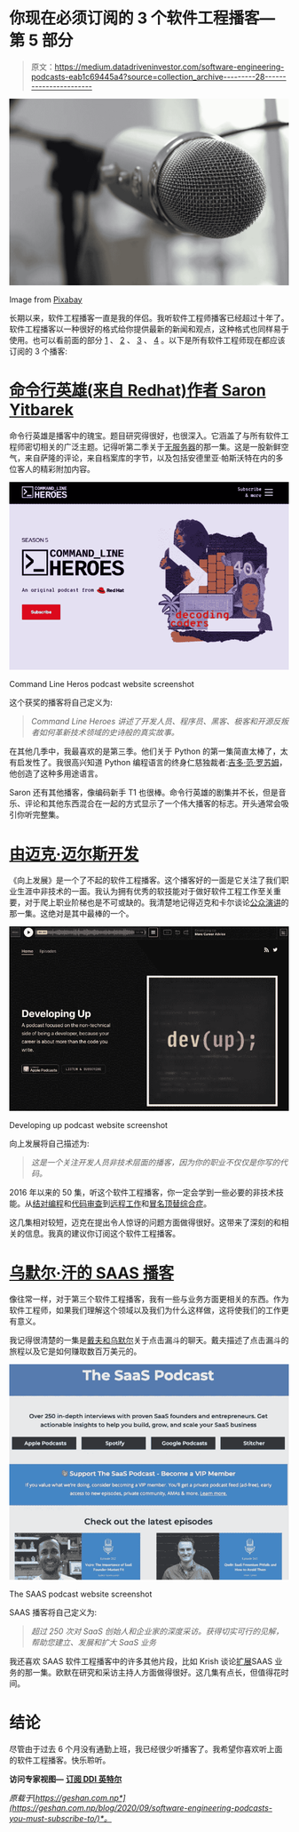 # 你现在必须订阅的 3 个软件工程播客—第 5 部分

> 原文：<https://medium.datadriveninvestor.com/software-engineering-podcasts-eab1c69445a4?source=collection_archive---------28----------------------->

![](img/c0612f5bd8bc4396c44c3072d9c99168.png)

Image from [Pixabay](https://pixabay.com/photos/podcasting-microphone-podcast-audio-5176301/)

长期以来，软件工程播客一直是我的伴侣。我听软件工程师播客已经超过十年了。软件工程播客以一种很好的格式给你提供最新的新闻和观点，这种格式也同样易于使用。也可以看前面的部分 [1](https://geshan.com.np/blog/2015/10/3-podcasts-every-software-engineer-slash-developer-should-subscribe-to/) 、 [2](https://geshan.com.np/blog/2016/05/3-podcasts-every-software-engineer-slash-developer-should-subscribe-to-part-2/) 、 [3](https://geshan.com.np/blog/2017/01/3-podcasts-every-software-engineer-slash-developer-should-subscribe-to-part-3/) 、 [4](https://geshan.com.np/blog/2019/07/podcasts-every-software-engineer-slash-developer-should-subscribe-to-part-4/) 。以下是所有软件工程师现在都应该订阅的 3 个播客:

# [命令行英雄(来自 Redhat)作者 Saron Yitbarek](https://www.redhat.com/en/command-line-heroes)

命令行英雄是播客中的瑰宝。题目研究得很好，也很深入。它涵盖了与所有软件工程师密切相关的广泛主题。记得听第二季关于[无服务器](https://www.redhat.com/en/command-line-heroes/season-2/at-your-serverless)的那一集。这是一股新鲜空气，来自萨隆的评论，来自档案库的字节，以及包括安德里亚·帕斯沃特在内的多位客人的精彩附加内容。

![](img/4a7e9a480ce9476bdea426fb12765e81.png)

Command Line Heros podcast website screenshot

这个获奖的播客将自己定义为:

> *Command Line Heroes 讲述了开发人员、程序员、黑客、极客和开源反叛者如何革新技术领域的史诗般的真实故事。*

在其他几季中，我最喜欢的是第三季。他们关于 Python 的第一集简直太棒了，太有启发性了。我很高兴知道 Python 编程语言的终身仁慈独裁者:[吉多·范·罗苏姆](https://en.wikipedia.org/wiki/Guido_van_Rossum)，他创造了这种多用途语言。

Saron 还有其他播客，像编码新手 T1 也很棒。命令行英雄的剧集并不长，但是音乐、评论和其他东西混合在一起的方式显示了一个伟大播客的标志。开头通常会吸引你听完整集。

# [由迈克·迈尔斯开发](https://www.developingup.com/)

《向上发展》是一个了不起的软件工程播客。这个播客好的一面是它关注了我们职业生涯中非技术的一面。我认为拥有优秀的软技能对于做好软件工程工作至关重要，对于爬上职业阶梯也是不可或缺的。我清楚地记得迈克和卡尔谈论[公众演讲](https://www.developingup.com/episodes/43)的那一集。这绝对是其中最棒的一个。

![](img/6d5ddeab93e13e23588e7d590c1a1361.png)

Developing up podcast website screenshot

向上发展将自己描述为:

> *这是一个关注开发人员非技术层面的播客，因为你的职业不仅仅是你写的代码。*

2016 年以来的 50 集，听这个软件工程播客，你一定会学到一些必要的非技术技能。从[结对编程](https://www.developingup.com/episodes/48)和[代码审查](https://www.developingup.com/episodes/46)到[远程工作](https://www.developingup.com/episodes/40)和[冒名顶替综合症](https://www.developingup.com/episodes/30)。

这几集相对较短，迈克在提出令人惊讶的问题方面做得很好。这带来了深刻的和相关的信息。我真的建议你订阅这个软件工程播客。

# [乌默尔·汗的 SAAS 播客](https://saasclub.io/saas-podcast/)

像往常一样，对于第三个软件工程播客，我有一些与业务方面更相关的东西。作为软件工程师，如果我们理解这个领域以及我们为什么这样做，这将使我们的工作更有意义。

我记得很清楚的一集是[戴夫和乌默尔](https://saasclub.io/podcast/clickfunnels-self-funded-saas-startup/)关于点击漏斗的聊天。戴夫描述了点击漏斗的旅程以及它是如何赚取数百万美元的。

![](img/b24db819bcc4ee6b7a8ff985fd7757d5.png)

The SAAS podcast website screenshot

SAAS 播客将自己定义为:

> *超过 250 次对 SaaS 创始人和企业家的深度采访。获得切实可行的见解，帮助您建立、发展和扩大 SaaS 业务*

我还喜欢 SAAS 软件工程播客中的许多其他片段，比如 Krish 谈论[扩展](https://saasclub.io/podcast/saas-subscriptions-and-billing-chargebee/)SAAS 业务的那一集。欧默在研究和采访主持人方面做得很好。这几集有点长，但值得花时间。

# 结论

尽管由于过去 6 个月没有通勤上班，我已经很少听播客了。我希望你喜欢听上面的软件工程播客。快乐聆听。

**访问专家视图—** [**订阅 DDI 英特尔**](https://datadriveninvestor.com/ddi-intel)

*原载于*[*https://geshan.com.np*](https://geshan.com.np/blog/2020/09/software-engineering-podcasts-you-must-subscribe-to/)*。*